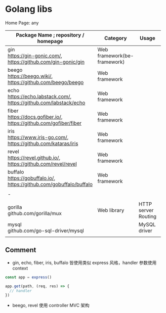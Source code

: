 # Golang libs

Home Page: any

| Package Name ; repository / homepage                                         | Category                    | Usage               | Use Level  | Tags |
| ---------------------------------------------------------------------------- | --------------------------- | ------------------- | ---------- | ---- |
| gin       <br/> https://gin-gonic.com/, https://github.com/gin-gonic/gin     | Web framework(be-framework) |                     | production |      |
| beego     <br/> https://beego.wiki/, https://github.com/beego/beego          | Web framework               |                     | production |      |
| echo      <br/> https://echo.labstack.com/, https://github.com/labstack/echo | Web framework               |                     | production |      |
| fiber     <br/> https://docs.gofiber.io/, https://github.com/gofiber/fiber   | Web framework               |                     | production |      |
| iris      <br/> https://www.iris-go.com/, https://github.com/kataras/iris    | Web framework               |                     | production |      |
| revel     <br/> https://revel.github.io/, https://github.com/revel/revel     | Web framework               |                     | production |      |
| buffalo   <br/> https://gobuffalo.io/, https://github.com/gobuffalo/buffalo  | Web framework               |                     | production |      |
|                                                                              |                             |                     |            |      |
| -         <br/>                                                              |                             |                     | production |      |
|                                                                              |                             |                     |            |      |
| gorilla   <br/> github.com/gorilla/mux                                       | Web library                 | HTTP server Routing | production |      |
| mysql     <br/> github.com/go-sql-driver/mysql                               |                             | MySQL driver        | production |      |
|                                                                              |                             |                     |            |      |

## Comment

- gin, echo, fiber, iris, buffalo 皆使用类似 express 风格，handler 参数使用 context

```ts
const app = express()

app.get(path, (req, res) => {
  // handler
})
```

- beego, revel 使用 controller MVC 架构
